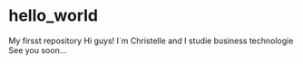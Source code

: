 # hello_world
My firsst repository
Hi guys!
I´m Christelle and I studie business technologie
See you soon...
